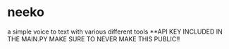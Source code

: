 # neeko
a simple voice to text with various different tools 
**API KEY INCLUDED IN THE MAIN.PY MAKE SURE TO NEVER MAKE THIS PUBLIC!!
